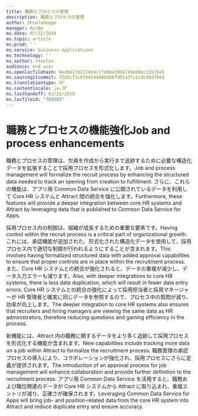 ```yaml
---
title: 職務とプロセスの管理
description: 職務とプロセスの管理
author: ShielaSogge
manager: AnnBe
ms.date: 07/22/2018
ms.topic: article
ms.prod: ''
ms.service: business-applications
ms.technology: ''
ms.author: shielas
audience: end user
ms.openlocfilehash: 0eab01fd217de4c1fe0843968749eb6bc12b76a5
ms.sourcegitcommit: 35ddcf3cbf841d4006db6fd01a3fc2cdc08d766d
ms.translationtype: HT
ms.contentlocale: ja-JP
ms.lasthandoff: 02/26/2019
ms.locfileid: "760393"
---
```

# <a name="job-and-process-enhancements"></a><span data-ttu-id="a016d-103">職務とプロセスの機能強化</span><span class="sxs-lookup"><span data-stu-id="a016d-103">Job and process enhancements</span></span>



<span data-ttu-id="a016d-104">職務とプロセスの管理は、欠員を作成から実行まで追跡するために必要な構造化データを拡張することで採用プロセスを形式化します。</span><span class="sxs-lookup"><span data-stu-id="a016d-104">Job and process management will formalize the recruit process by enhancing the structured data needed to track an opening from creation to fulfillment.</span></span>
<span data-ttu-id="a016d-105">さらに、これらの機能は、アプリ用 Common Data Service に公開されているデータを利用して Core HR システムと Attract 間の統合を強化します。</span><span class="sxs-lookup"><span data-stu-id="a016d-105">Furthermore, these features will provide a deeper integration between core HR systems and Attract by leveraging data that is published to Common Data Service for Apps.</span></span>

<span data-ttu-id="a016d-106">採用プロセス内の制御は、組織が成長するための重要な要素です。</span><span class="sxs-lookup"><span data-stu-id="a016d-106">Having control within the recruit process is a critical part of organizational growth.</span></span> <span data-ttu-id="a016d-107">これには、承認機能が追加された、形式化された構造化データを使用して、採用プロセス内で適切な制御が行われるようにすることが含まれます。</span><span class="sxs-lookup"><span data-stu-id="a016d-107">This involves having formalized structured data with added approval capabilities to ensure that proper controls are in place within the recruitment process.</span></span> <span data-ttu-id="a016d-108">また、Core HR システムとの統合が強化されると、データの重複が減少し、データ入力エラーも減ります。</span><span class="sxs-lookup"><span data-stu-id="a016d-108">Also, with deeper integrations to core HR systems, there is less data duplication, which will result in fewer data entry errors.</span></span> <span data-ttu-id="a016d-109">Core HR システムとの統合の強化によって採用担当者と採用マネージャーが HR 管理者と確実に同じデータを参照するので、プロセス中の質問が減り、効率が向上します。</span><span class="sxs-lookup"><span data-stu-id="a016d-109">The deeper integration to core HR systems also ensures that recruiters and hiring managers are viewing the same data as HR administrators, therefore reducing questions and gaining efficiency in the process.</span></span>

<span data-ttu-id="a016d-110">新機能には、Attract 内の職務に関するデータをより多く追跡して採用プロセスを形式化する機能が含まれます。</span><span class="sxs-lookup"><span data-stu-id="a016d-110">New capabilities include tracking more data on a job within Attract to formalize the recruitment process.</span></span> <span data-ttu-id="a016d-111">職務管理の承認プロセスの導入により、コラボレーションが強化され、採用プロセスにさらに定義が提供されます。</span><span class="sxs-lookup"><span data-stu-id="a016d-111">The introduction of an approval process for job management will enhance collaboration and provide further definition to the recruitment process.</span></span> <span data-ttu-id="a016d-112">アプリ用 Common Data Service を活用すると、職務および職位関連のデータが Core HR システムから Attract に取り込まれ、重複エントリが減り、正確さが確保されます。</span><span class="sxs-lookup"><span data-stu-id="a016d-112">Leveraging Common Data Service for Apps will bring job- and position-related data from the core HR system into Attract and reduce duplicate entry and ensure accuracy.</span></span>

<!--
## Who uses this feature
These features are intended for recruiters and hiring managers and will work
without any additional setup.
## Setup required
Some of the capabilities in this feature will require each user to have a
license to LinkedIn Recruiter.
## Availability
Cloud
## Regional availability
Global
-->
